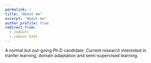 ```yaml
---
permalink: /
title: "About me"
excerpt: "About me"
author_profile: true
redirect_from: 
  - /about/
  - /about.html
---
```


A normal but out-going Ph.D candidate.
Current research interested in tranfer learning, domain adaptation and semi-supervised learning.
